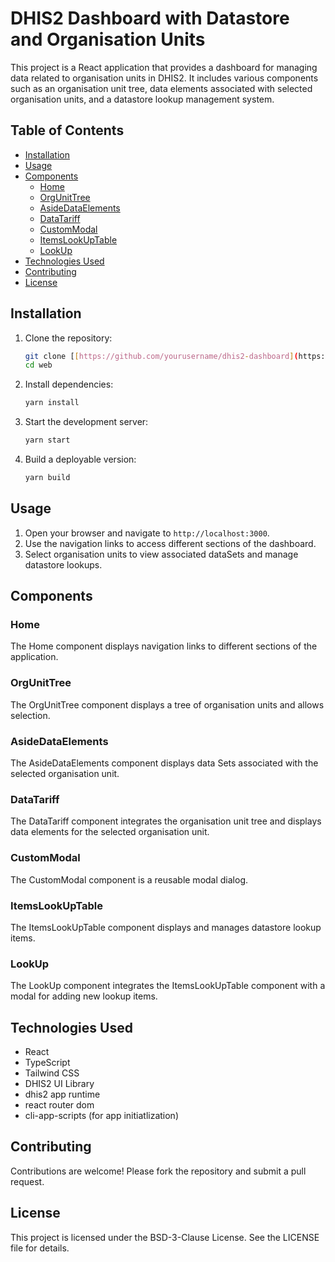 # DHIS2 Dashboard with Datastore and Organisation Units

This project is a React application that provides a dashboard for managing data related to organisation units in DHIS2. It includes various components such as an organisation unit tree, data elements associated with selected organisation units, and a datastore lookup management system.

## Table of Contents

- [Installation](#installation)
- [Usage](#usage)
- [Components](#components)
  - [Home](#home)
  - [OrgUnitTree](#orgunittree)
  - [AsideDataElements](#asidedataelements)
  - [DataTariff](#datatariff)
  - [CustomModal](#custommodal)
  - [ItemsLookUpTable](#itemslookuptable)
  - [LookUp](#lookup)
- [Technologies Used](#technologies-used)
- [Contributing](#contributing)
- [License](#license)

## Installation

1. Clone the repository:

    ```bash
    git clone [[https://github.com/yourusername/dhis2-dashboard](https://github.com/Derrick-Nuby/dhis2-organisation-manager-dashboard)](https://github.com/Derrick-Nuby/dhis2-organisation-manager-dashboard).git
    cd web
    ```

2. Install dependencies:

    ```bash
    yarn install
    ```

3. Start the development server:

    ```bash
    yarn start
    ```
4. Build a deployable version:

    ```bash
    yarn build
    ```

## Usage

1. Open your browser and navigate to `http://localhost:3000`.
2. Use the navigation links to access different sections of the dashboard.
3. Select organisation units to view associated dataSets and manage datastore lookups.

## Components

### Home

The Home component displays navigation links to different sections of the application.

### OrgUnitTree
The OrgUnitTree component displays a tree of organisation units and allows selection.

### AsideDataElements
The AsideDataElements component displays data Sets associated with the selected organisation unit.

### DataTariff
The DataTariff component integrates the organisation unit tree and displays data elements for the selected organisation unit.

### CustomModal
The CustomModal component is a reusable modal dialog.

### ItemsLookUpTable
The ItemsLookUpTable component displays and manages datastore lookup items.

### LookUp
The LookUp component integrates the ItemsLookUpTable component with a modal for adding new lookup items.

## Technologies Used
- React
- TypeScript
- Tailwind CSS
- DHIS2 UI Library
- dhis2 app runtime
- react router dom
- cli-app-scripts (for app initiatlization)

## Contributing
Contributions are welcome! Please fork the repository and submit a pull request.

## License
This project is licensed under the BSD-3-Clause License. See the LICENSE file for details.
